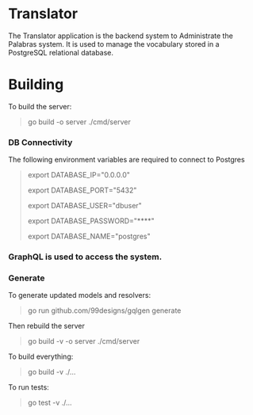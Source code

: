 # Translator

The Translator application is the backend system to Administrate the 
Palabras system. It is used to manage the vocabulary stored in a 
PostgreSQL relational database. 

# Building
To build the server:
> go build -o server ./cmd/server

### DB Connectivity
The following environment variables are required to connect to Postgres
>export DATABASE_IP="0.0.0.0"
>
>export DATABASE_PORT="5432"
> 
>export DATABASE_USER="dbuser"
> 
>export DATABASE_PASSWORD="****"
> 
>export DATABASE_NAME="postgres"

### GraphQL is used to access the system.


### Generate 
To generate updated models and resolvers:
> go run github.com/99designs/gqlgen generate

Then rebuild the server
> go build -v -o server ./cmd/server

To build everything:
>go build -v ./...


To run tests:
>go test -v ./...

